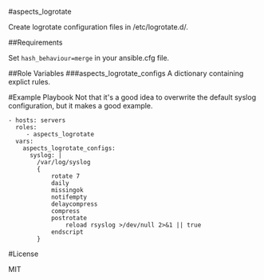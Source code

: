 #aspects_logrotate

Create logrotate configuration files in /etc/logrotate.d/.

##Requirements

Set ```hash_behaviour=merge``` in your ansible.cfg file.

##Role Variables
###aspects_logrotate_configs
A dictionary containing explict rules.

#Example Playbook
Not that it's a good idea to overwrite the default syslog configuration, but it makes a good example.

    - hosts: servers
      roles:
         - aspects_logrotate
      vars:
        aspects_logrotate_configs:
          syslog: |
            /var/log/syslog
            {
                rotate 7
                daily
                missingok
                notifempty
                delaycompress
                compress
                postrotate
                    reload rsyslog >/dev/null 2>&1 || true
                endscript
            }

#License

MIT